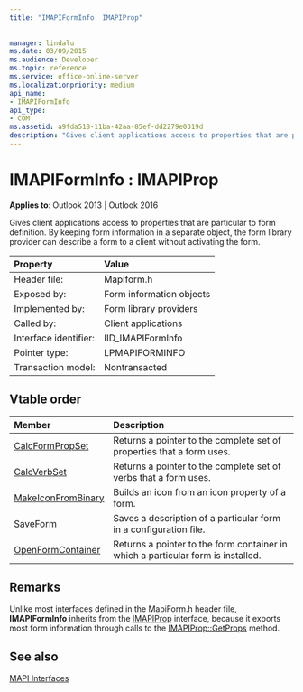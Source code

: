 ```yaml
---
title: "IMAPIFormInfo  IMAPIProp"
 
 
manager: lindalu
ms.date: 03/09/2015
ms.audience: Developer
ms.topic: reference
ms.service: office-online-server
ms.localizationpriority: medium
api_name:
- IMAPIFormInfo
api_type:
- COM
ms.assetid: a9fda518-11ba-42aa-85ef-dd2279e0319d
description: "Gives client applications access to properties that are particular to form definition. The provider can describe a form without activating the form."
---
```


# IMAPIFormInfo : IMAPIProp

  
  
**Applies to**: Outlook 2013 | Outlook 2016 
  
Gives client applications access to properties that are particular to form definition. By keeping form information in a separate object, the form library provider can describe a form to a client without activating the form.
  
|Property |Value |
|:-----|:-----|
|Header file:  <br/> |Mapiform.h  <br/> |
|Exposed by:  <br/> |Form information objects  <br/> |
|Implemented by:  <br/> |Form library providers  <br/> |
|Called by:  <br/> |Client applications  <br/> |
|Interface identifier:  <br/> |IID_IMAPIFormInfo  <br/> |
|Pointer type:  <br/> |LPMAPIFORMINFO  <br/> |
|Transaction model:  <br/> |Nontransacted  <br/> |
   
## Vtable order

|Member |Description |
|:-----|:-----|
|[CalcFormPropSet](imapiforminfo-calcformpropset.md) <br/> |Returns a pointer to the complete set of properties that a form uses. |
|[CalcVerbSet](imapiforminfo-calcverbset.md) <br/> |Returns a pointer to the complete set of verbs that a form uses. |
|[MakeIconFromBinary](imapiforminfo-makeiconfrombinary.md) <br/> |Builds an icon from an icon property of a form. |
|[SaveForm](imapiforminfo-saveform.md) <br/> |Saves a description of a particular form in a configuration file. |
|[OpenFormContainer](imapiforminfo-openformcontainer.md) <br/> |Returns a pointer to the form container in which a particular form is installed. |
   
## Remarks

Unlike most interfaces defined in the MapiForm.h header file, **IMAPIFormInfo** inherits from the [IMAPIProp](imapipropiunknown.md) interface, because it exports most form information through calls to the [IMAPIProp::GetProps](imapiprop-getprops.md) method. 
  
## See also



[MAPI Interfaces](mapi-interfaces.md)

